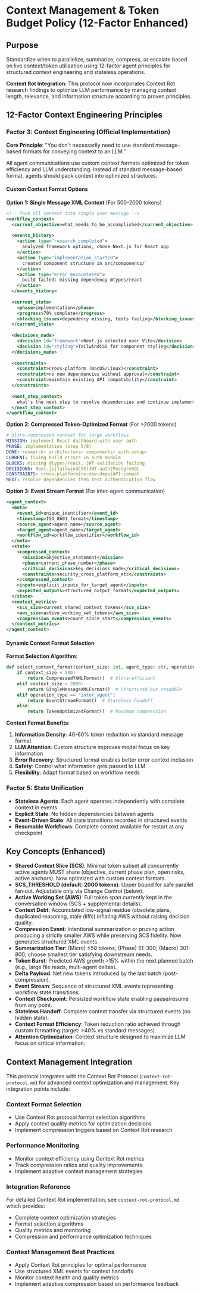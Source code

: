 # Context Management & Token Budget Policy (12-Factor Enhanced)

## Purpose
Standardize when to parallelize, summarize, compress, or escalate based on live context/token utilization using 12-factor agent principles for structured context engineering and stateless operations.

**Context Rot Integration**: This protocol now incorporates Context Rot research findings to optimize LLM performance by managing context length, relevance, and information structure according to proven principles.

## 12-Factor Context Engineering Principles

### Factor 3: Context Engineering (Official Implementation)

**Core Principle**: "You don't necessarily need to use standard message-based formats for conveying context to an LLM."

All agent communications use custom context formats optimized for token efficiency and LLM understanding. Instead of standard message-based format, agents should pack context into optimized structures.

#### Custom Context Format Options

**Option 1: Single Message XML Context** (For 500-2000 tokens)
```xml
<!-- Pack all context into single user message -->
<workflow_context>
  <current_objective>what_needs_to_be_accomplished</current_objective>
  
  <events_history>
    <action type="research_completed">
      analyzed framework options, chose Next.js for React app
    </action>
    <action type="implementation_started">
      created component structure in src/components/
    </action>
    <action type="error_encountered">
      build failed: missing dependency @types/react
    </action>
  </events_history>
  
  <current_state>
    <phase>implementation</phase>
    <progress>70% complete</progress>
    <blocking_issues>dependency missing, tests failing</blocking_issues>
  </current_state>
  
  <decisions_made>
    <decision id="framework">Next.js selected over Vite</decision>
    <decision id="styling">TailwindCSS for component styling</decision>
  </decisions_made>
  
  <constraints>
    <constraint>cross-platform (macOS/Linux)</constraint>
    <constraint>no new dependencies without approval</constraint>
    <constraint>maintain existing API compatibility</constraint>
  </constraints>
  
  <next_step_context>
    what's the next step to resolve dependencies and continue implementation?
  </next_step_context>
</workflow_context>
```

**Option 2: Compressed Token-Optimized Format** (For >2000 tokens)
```yaml
# Ultra-compressed context for large workflows
MISSION: implement React dashboard with user auth
PHASE: implementation (step 5/8)
DONE: research✓ architecture✓ components✓ auth-setup✓
CURRENT: fixing build errors in auth module
BLOCKS: missing @types/react, JWT validation failing
DECISIONS: Next.js|TailwindCSS|JWT-auth|PostgreSQL
CONSTRAINTS: cross-platform|no-new-deps|API-compat
NEXT: resolve dependencies then test authentication flow
```

**Option 3: Event Stream Format** (For inter-agent communication)
```xml
<agent_context>
  <meta>
    <event_id>unique_identifier</event_id>
    <timestamp>ISO_8601_format</timestamp>
    <source_agent>agent_name</source_agent>
    <target_agent>agent_name</target_agent>
    <workflow_id>workflow_identifier</workflow_id>
  </meta>
  <state>
    <compressed_context>
      <mission>objective_statement</mission>
      <phase>current_phase_number</phase>
      <critical_decisions>key_decisions_made</critical_decisions>
      <constraints>security_cross_platform_etc</constraints>
    </compressed_context>
    <inputs>explicit_inputs_for_target_agent</inputs>
    <expected_outputs>structured_output_format</expected_outputs>
  </state>
  <context_metrics>
    <scs_size>current_shared_context_tokens</scs_size>
    <aws_size>active_working_set_tokens</aws_size>
    <compression_events>count_since_start</compression_events>
  </context_metrics>
</agent_context>
```

#### Dynamic Context Format Selection

**Format Selection Algorithm**:
```python
def select_context_format(context_size: int, agent_type: str, operation_type: str) -> ContextFormat:
    if context_size < 500:
        return CompressedYAMLFormat()  # Ultra-efficient
    elif context_size < 2000:
        return SingleMessageXMLFormat()  # Structured but readable  
    elif operation_type == "inter_agent":
        return EventStreamFormat()  # Stateless handoff
    else:
        return TokenOptimizedFormat()  # Maximum compression
```

**Context Format Benefits**:
1. **Information Density**: 40-60% token reduction vs standard message format
2. **LLM Attention**: Custom structure improves model focus on key information
3. **Error Recovery**: Structured format enables better error context inclusion
4. **Safety**: Control what information gets passed to LLM
5. **Flexibility**: Adapt format based on workflow needs

### Factor 5: State Unification
- **Stateless Agents**: Each agent operates independently with complete context in events
- **Explicit State**: No hidden dependencies between agents
- **Event-Driven State**: All state transitions recorded in structured events
- **Resumable Workflows**: Complete context available for restart at any checkpoint

## Key Concepts (Enhanced)

- **Shared Context Slice (SCS)**: Minimal token subset all concurrently active agents MUST share (objective, current phase plan, open risks, active anchors). Now optimized with custom context formats.
- **SCS_THRESHOLD (default: 2000 tokens)**: Upper bound for safe parallel fan‑out. Adjustable only via Change Control (below).
- **Active Working Set (AWS)**: Full token span currently kept in the conversation window (SCS + supplemental details).
- **Context Debt**: Accumulated low-signal residue (obsolete plans, duplicated reasoning, stale diffs) inflating AWS without raising decision quality.
- **Compression Event**: Intentional summarization or pruning action producing a strictly smaller AWS while preserving SCS fidelity. Now generates structured XML events.
- **Summarization Tier**: (Micro) ≤50 tokens; (Phase) 51–300; (Macro) 301–800; choose smallest tier satisfying downstream needs.
- **Token Burst**: Predicted AWS growth >15% within the next planned batch (e.g., large file reads, multi-agent deltas).
- **Delta Payload**: Net new tokens introduced by the last batch (post-compression).
- **Event Stream**: Sequence of structured XML events representing workflow state transitions.
- **Context Checkpoint**: Persisted workflow state enabling pause/resume from any point.
- **Stateless Handoff**: Complete context transfer via structured events (no hidden state).
- **Context Format Efficiency**: Token reduction ratio achieved through custom formatting (target: >40% vs standard messages).
- **Attention Optimization**: Context structure designed to maximize LLM focus on critical information.

## Context Management Integration

This protocol integrates with the Context Rot Protocol (`context-rot-protocol.md`) for advanced context optimization and management. Key integration points include:

### Context Format Selection
- Use Context Rot protocol format selection algorithms
- Apply context quality metrics for optimization decisions
- Implement compression triggers based on Context Rot research

### Performance Monitoring
- Monitor context efficiency using Context Rot metrics
- Track compression ratios and quality improvements
- Implement adaptive context management strategies

### Integration Reference
For detailed Context Rot implementation, see `context-rot-protocol.md` which provides:
- Complete context optimization strategies
- Format selection algorithms
- Quality metrics and monitoring
- Compression and performance optimization techniques

### Context Management Best Practices
- Apply Context Rot principles for optimal performance
- Use structured XML events for context handoffs
- Monitor context health and quality metrics
- Implement adaptive compression based on performance feedback